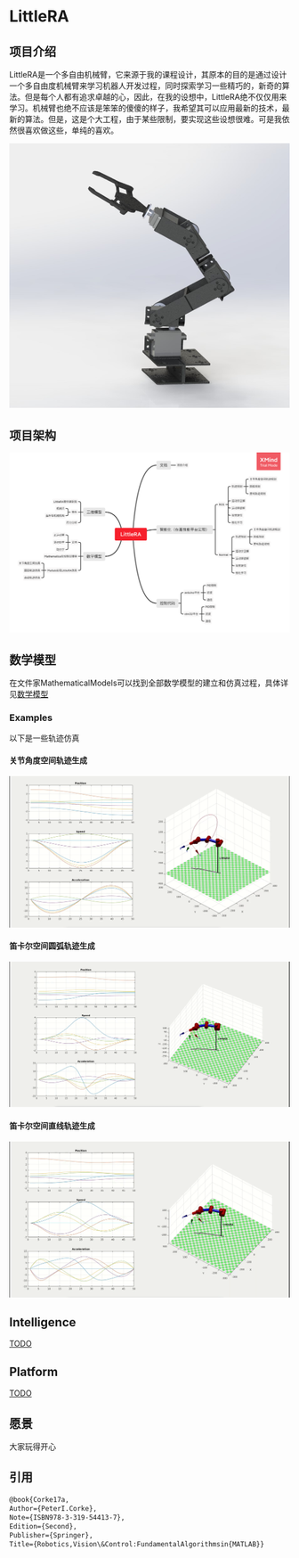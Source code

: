 # LittleRA
## 项目介绍

LittleRA是一个多自由机械臂，它来源于我的课程设计，其原本的目的是通过设计一个多自由度机械臂来学习机器人开发过程，同时探索学习一些精巧的，新奇的算法。但是每个人都有追求卓越的心，因此，在我的设想中，LittleRA绝不仅仅用来学习。机械臂也绝不应该是笨笨的傻傻的样子，我希望其可以应用最新的技术，最新的算法。但是，这是个大工程，由于某些限制，要实现这些设想很难。可是我依然很喜欢做这些，单纯的喜欢。

![LittleRA](./Docs/LittleRA.jpg)

## 项目架构

![Project Architecture](./Docs/Architecture-ZH.png)

## 数学模型

在文件家MathematicalModels可以找到全部数学模型的建立和仿真过程，具体详见[数学模型](./MathematicalModels/README-ZH.md)

### Examples

以下是一些轨迹仿真

#### 关节角度空间轨迹生成 

![AngleGenerate](./Docs/Pictures/AngleGenerate.gif)

#### 笛卡尔空间圆弧轨迹生成

![CircleGenerate](./Docs/Pictures/CircleGenerate.gif)

#### 笛卡尔空间直线轨迹生成

![LineGenerate](./Docs/Pictures/LineGenerate.gif)

## Intelligence

[TODO](./TODO)

## Platform

[TODO](./TODO)

## 愿景

大家玩得开心

## 引用

```
@book{Corke17a, 
Author={PeterI.Corke}, 
Note={ISBN978-3-319-54413-7}, 
Edition={Second}, 
Publisher={Springer}, 
Title={Robotics,Vision\&Control:FundamentalAlgorithmsin{MATLAB}}
```